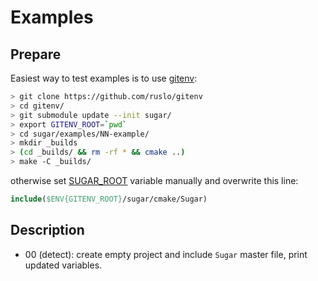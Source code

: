 # Examples
## Prepare
Easiest way to test examples is to use [gitenv](https://github.com/ruslo/gitenv):
```bash
> git clone https://github.com/ruslo/gitenv
> cd gitenv/
> git submodule update --init sugar/
> export GITENV_ROOT=`pwd`
> cd sugar/examples/NN-example/
> mkdir _builds
> (cd _builds/ && rm -rf * && cmake ..)
> make -C _builds/

```
otherwise set [SUGAR_ROOT](https://github.com/ruslo/sugar/wiki/Used-variables#sugar_root) variable
manually and overwrite this line:
```cmake
include($ENV{GITENV_ROOT}/sugar/cmake/Sugar)
```

## Description
* 00 (detect): create empty project and include `Sugar` master file, print updated variables.
